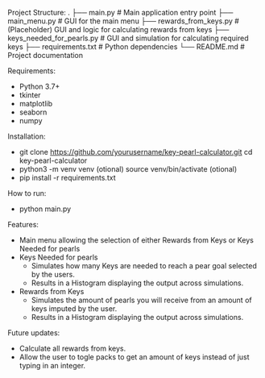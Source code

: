 Project Structure:
.
├── main.py                     # Main application entry point
├── main_menu.py               # GUI for the main menu
├── rewards_from_keys.py       # (Placeholder) GUI and logic for calculating rewards from keys
├── keys_needed_for_pearls.py  # GUI and simulation for calculating required keys
├── requirements.txt           # Python dependencies
└── README.md                  # Project documentation

Requirements:
- Python 3.7+
- tkinter
- matplotlib
- seaborn
- numpy

Installation:
- git clone https://github.com/yourusername/key-pearl-calculator.git
  cd key-pearl-calculator
- python3 -m venv venv (otional)
  source venv/bin/activate (otional)
- pip install -r requirements.txt

How to run:
- python main.py

Features:
- Main menu allowing the selection of either Rewards from Keys or Keys Needed for pearls
- Keys Needed for pearls
   - Simulates how many Keys are needed to reach a pear goal selected by the users.
   - Results in a Histogram displaying the output across simulations.
- Rewards from Keys
   - Simulates the amount of pearls you will receive from an amount of keys imputed by the user.
   - Results in a Histogram displaying the output across simulations.

Future updates:
- Calculate all rewards from keys.
- Allow the user to togle packs to get an amount of keys instead of just typing in an integer.
